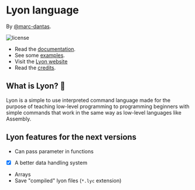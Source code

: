 # Lyon language
By [@marc-dantas](https://github.com/marc-dantas).

![license](https://img.shields.io/github/license/marc-dantas/lyon?style=flat-square)

- Read the [documentation](./markdown_docs/index.md).
- See some [examples](./markdown_docs/examples.md).
- Visit the [Lyon website](https://marc-dantas.github.io/lyon)
- Read the [credits](./CREDITS.md).


## What is Lyon? 🤔
Lyon is a simple to use interpreted command language made for the purpose of teaching low-level programming to programming beginners with simple commands that work in the same way as low-level languages like Assembly.

## Lyon features for the next versions
- Can pass parameter in functions
- [x] A better data handling system
- Arrays
- Save "compiled" lyon files (`*.lyc` extension)
